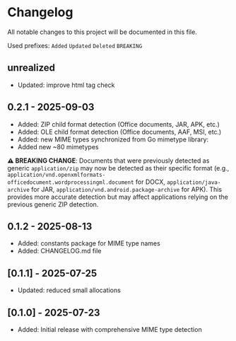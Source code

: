 # Changelog

All notable changes to this project will be documented in this file.

Used prefixes:
`Added`
`Updated`
`Deleted`
`BREAKING`

## unrealized
* Updated: improve html tag check


## 0.2.1 - 2025-09-03

* Added: ZIP child format detection (Office documents, JAR, APK, etc.)
* Added: OLE child format detection (Office documents, AAF, MSI, etc.)
* Added: new MIME types synchronized from Go mimetype library:
* Added new ~80 mimetypes

**⚠️ BREAKING CHANGE**: Documents that were previously detected as generic `application/zip` may now be detected as their specific format (e.g., `application/vnd.openxmlformats-officedocument.wordprocessingml.document` for DOCX, `application/java-archive` for JAR, `application/vnd.android.package-archive` for APK). This provides more accurate detection but may affect applications relying on the previous generic ZIP detection.

## 0.1.2 - 2025-08-13

* Added: constants package for MIME type names
* Added: CHANGELOG.md file

## [0.1.1] - 2025-07-25

* Updated: reduced small allocations

## [0.1.0] - 2025-07-23

* Added: Initial release with comprehensive MIME type detection
